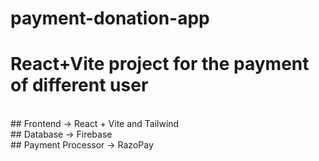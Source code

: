 # payment-donation-app
# React+Vite project for the payment of different user
<br>
## Frontend -> React + Vite and Tailwind
<br>
## Database -> Firebase
<br>
## Payment Processor -> RazoPay
